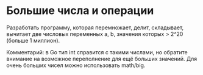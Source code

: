 # Большие числа и операции
Разработать программу, которая перемножает, делит, складывает, вычитает две числовых переменных a, b, значения которых > 2^20 (больше 1 миллион).

Комментарий: в Go тип int справится с такими числами, но обратите внимание на возможное переполнение для ещё больших значений. Для очень больших чисел можно использовать math/big.